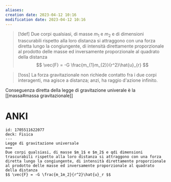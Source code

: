 ```yaml
---
aliases: 
creation date: 2023-04-12 10:16
modification date: 2023-04-12 10:16
---
```


>[!def]
>Due corpi qualsiasi, di masse $m_{1}$ e $m_{2}$ e di dimensioni trascurabili rispetto alla loro distanza si attraggono con una forza diretta lungo la congiungente, di intensità direttamente proporzionale al prodotto delle masse ed inversamente proporzionale al quadrato della distanza
> $$ \vec{F} = -G \frac{m_{1}m_{2}}{r^2}\hat{u}_{r} $$


>[!oss]
>La forza gravitazionale non richiede contatto fra i due corpi interagenti, ma agisce a distanza; anzi, ha raggio d'azione infinito.

Conseguenza diretta della legge di gravitazione univerale è la [[massa#massa gravitazionale]]

# ANKI

```anki
id: 1705511622077
deck: Fisica
---
Legge di gravitazione universale
===
Due corpi qualsiasi, di masse $m_1$ e $m_2$ e qdi dimensioni trascurabili rispetto alla loro distanza si attraggono con una forza diretta lungo la congiungente, di intensità direttamente proporzionale al prodotto delle masse ed inversamente proporzionale al quadrato della distanza
$$ \vec{F} = -G \frac{m_1m_2}{r^2}\hat{u}_r $$
```
